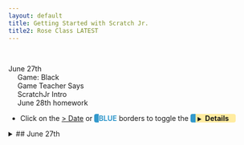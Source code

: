 ```yaml
---
layout: default
title: Getting Started with Scratch Jr.
title2: Rose Class LATEST
---
```


 <!-- 
- [ ] Proceed to [Archives](./a_mon0500pm-Archives.html) 》 
- [ ] {: style="float: right;"}
- [ ] --> <br clear="both">

<div id="toc">

* [June 27th](#june-27th)
  * [Game: Black](#game-black)
  * [Game Teacher Says](#game-teacher-says)
  * [ScratchJr Intro](#scratchjr-intro)
  * [June 28th homework](#june-28th-homework)

</div>

* Click on the [> Date]() or <span style="color: #3399cc;  border-left: 9px solid #3399cc!important;border-radius: 4px 4px; font-weight: bold">BLUE</span> borders to toggle the <span style="background-color:#ffeca0; border-left: 10px solid #3399cc !important;border-radius: 4px 4px;"><b>  &nbsp;<span style="font-size: 70%">▶︎</span>&nbsp;&nbsp;Details&nbsp;&nbsp;&nbsp;&nbsp;</b></span>
  
<details>
<summary>## June 27th
</summary>

## June 27th

### Game: Black

We played the game called [Black](../lessons/gameBlack.html). The game teachers kids several concepts related to coding, including making choices, thinking about future steps, and logical reasoning. 


### Game Teacher Says 

We played the [Teacher Says](../lessons/TeacherSays.md) game. This game helps us learn each other's name, as well as teaching about sequencing event and following instructions.


### ScratchJr Intro

I did a simple introduction to the ScratchJr. interface. We covered:

* The home button 
* The green flag/start block 
* The settings
* The blue motion buttons
* The purple size buttons
* The say nd record buttons
 
We also talked about the image interface:

* Changing the color of elements 
* Undoing actions 

Kids then spent some time experimenting with these. Kids shared their "discoveries".

We will review all these again next class.

![scratchjrinterface](./jc_a_001_scratchjrinterface.jpg)



### June 28th homework
The homework is for kids to teach parents how to play [Black](../lessons/gameBlack.html). 


Also kids should play with ScratchJr and try to discover new things about how it works.

</details>